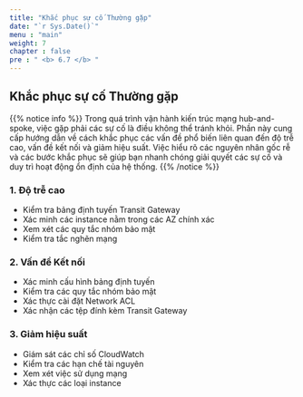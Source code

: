 ```yaml
---
title: "Khắc phục sự cố Thường gặp"
date: "`r Sys.Date()`"
menu : "main"
weight: 7
chapter : false
pre : " <b> 6.7 </b> "
---
```


## Khắc phục sự cố Thường gặp

{{% notice info %}}
Trong quá trình vận hành kiến trúc mạng hub-and-spoke, việc gặp phải các sự cố là điều không thể tránh khỏi. Phần này cung cấp hướng dẫn về cách khắc phục các vấn đề phổ biến liên quan đến độ trễ cao, vấn đề kết nối và giảm hiệu suất. Việc hiểu rõ các nguyên nhân gốc rễ và các bước khắc phục sẽ giúp bạn nhanh chóng giải quyết các sự cố và duy trì hoạt động ổn định của hệ thống.
{{% /notice %}}

### 1. Độ trễ cao
- Kiểm tra bảng định tuyến Transit Gateway
- Xác minh các instance nằm trong các AZ chính xác
- Xem xét các quy tắc nhóm bảo mật
- Kiểm tra tắc nghẽn mạng

### 2. Vấn đề Kết nối
- Xác minh cấu hình bảng định tuyến
- Kiểm tra các quy tắc nhóm bảo mật
- Xác thực cài đặt Network ACL
- Xác nhận các tệp đính kèm Transit Gateway

### 3. Giảm hiệu suất
- Giám sát các chỉ số CloudWatch
- Kiểm tra các hạn chế tài nguyên
- Xem xét việc sử dụng mạng
- Xác thực các loại instance
